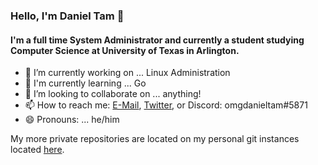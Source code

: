<!--
### Hi there 👋
**omgdanieltam/omgdanieltam** is a ✨ _special_ ✨ repository because its `README.md` (this file) appears on your GitHub profile.

Here are some ideas to get you started:

- 🔭 I’m currently working on ... 
- 🌱 I’m currently learning ...
- 👯 I’m looking to collaborate on ...
- 🤔 I’m looking for help with ...
- 💬 Ask me about ...
- 📫 How to reach me: ...
- 😄 Pronouns: ...
- ⚡ Fun fact: ...
-->
### Hello, I'm Daniel Tam 👋

#### I'm a full time System Administrator and currently a student studying Computer Science at University of Texas in Arlington.
- 🔭 I’m currently working on ... Linux Administration
- 🌱 I'm currently learning ... Go
- 👯 I’m looking to collaborate on ... anything!
- 📫 How to reach me: [E-Mail](omgdanieltam@protonmail.com), [Twitter](https://twitter.com/omgdanieltam), or Discord: omgdanieltam#5871
- 😄 Pronouns: ... he/him

My more private repositories are located on my personal git instances located [here](https://git.dtam.pw/daniel).
